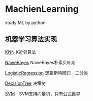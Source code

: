 # MachienLearning
study ML by python

## 机器学习算法实现

[KNN](https://github.com/Coffeexiudou/MachineLearning/tree/master/KNN) K近邻算法

[NaiveBayes](https://github.com/Coffeexiudou/MachineLearning/tree/master/NaiveBayes) NaiveBayes朴素贝叶斯

[LogisticRegression](https://github.com/Coffeexiudou/MachineLearning/tree/master/LogisticRegression) 逻辑斯特回归　二分类

[DecisionTree](https://github.com/Coffeexiudou/MachineLearning/tree/master/DecisionTree) 决策树

[SVM](https://github.com/Coffeexiudou/MachineLearning/blob/master/SVM/SVM.ipynb)　SVM支持向量机，只有公式推导
